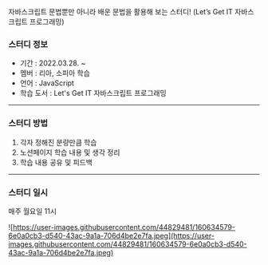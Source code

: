 자바스크립트 문법뿐만 아니라 배운 문법을 활용해 보는 스터디! (Let’s Get IT 자바스크립트 프로그래밍)

### **스터디 정보**

- 기간 : 2022.03.28. ~ 
- 멤버 : 리아, 소피아 학습 
- 언어 : JavaScript 
- 학습 도서 : Let's Get IT 자바스크립트 프로그래밍

---

### **스터디 방법**

1. 각자 정해진 분량만큼 학습
2. 노션페이지 학습 내용 및 생각 정리
3. 학습 내용 공유 및 피드백

---

### **스터디 일시**

매주 월요일 11시

![https://user-images.githubusercontent.com/44829481/160634579-6e0a0cb3-d540-43ac-9a1a-706d4be2e7fa.jpeg](https://user-images.githubusercontent.com/44829481/160634579-6e0a0cb3-d540-43ac-9a1a-706d4be2e7fa.jpeg)
